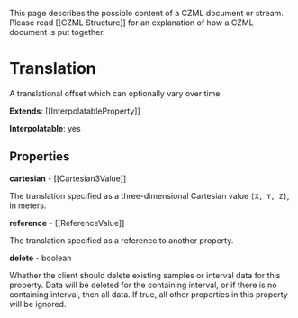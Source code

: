 This page describes the possible content of a CZML document or stream. Please read [[CZML Structure]] for an explanation of how a CZML document is put together.

# Translation

A translational offset which can optionally vary over time.

**Extends**: [[InterpolatableProperty]]

**Interpolatable**: yes

## Properties

**cartesian** - [[Cartesian3Value]]

The translation specified as a three-dimensional Cartesian value `[X, Y, Z]`, in meters.


**reference** - [[ReferenceValue]]

The translation specified as a reference to another property.


**delete** - boolean

Whether the client should delete existing samples or interval data for this property. Data will be deleted for the containing interval, or if there is no containing interval, then all data. If true, all other properties in this property will be ignored.


